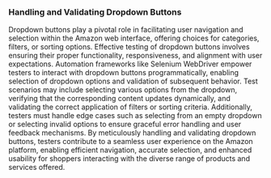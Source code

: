 <h3>Handling and Validating Dropdown Buttons</h3>


Dropdown buttons play a pivotal role in facilitating user navigation and selection within the Amazon web interface, offering choices for categories, filters, or sorting options. Effective testing of dropdown buttons involves ensuring their proper functionality, responsiveness, and alignment with user expectations. Automation frameworks like Selenium WebDriver empower testers to interact with dropdown buttons programmatically, enabling selection of dropdown options and validation of subsequent behavior. Test scenarios may include selecting various options from the dropdown, verifying that the corresponding content updates dynamically, and validating the correct application of filters or sorting criteria. Additionally, testers must handle edge cases such as selecting from an empty dropdown or selecting invalid options to ensure graceful error handling and user feedback mechanisms. By meticulously handling and validating dropdown buttons, testers contribute to a seamless user experience on the Amazon platform, enabling efficient navigation, accurate selection, and enhanced usability for shoppers interacting with the diverse range of products and services offered.
